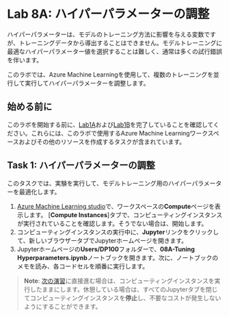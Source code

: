 # Lab 8A: ハイパーパラメーターの調整

ハイパーパラメーターは、モデルのトレーニング方法に影響を与える変数ですが、トレーニングデータから導出することはできません。モデルトレーニングに最適なハイパーパラメーター値を選択することは難しく、通常は多くの試行錯誤を伴います。

このラボでは、Azure Machine Learningを使用して、複数のトレーニングを並行して実行してハイパーパラメーターを調整します。

## 始める前に

このラボを開始する前に、[Lab1A](Lab01A.md)および[Lab1B](Lab01B.md)を完了していることを確認してください。これらには、このラボで使用するAzure Machine Learningワークスペースおよびその他のリソースを作成するタスクが含まれています。

## Task 1: ハイパーパラメーターの調整

このタスクでは、実験を実行して、モデルトレーニング用のハイパーパラメーターを最適化します。

1. [Azure Machine Learning studio](https://ml.azure.com)で、ワークスペースの**Compute**ページを表示します。 [**Compute Instances**]タブで、コンピューティングインスタンスが実行されていることを確認します。そうでない場合は、開始します。
2. コンピューティングインスタンスの実行中に、**Jupyter**リンクをクリックして、新しいブラウザータブでJupyterホームページを開きます。
3. Jupyterホームページの**Users/DP100**フォルダーで、**08A-Tuning Hyperparameters.ipynb**ノートブックを開きます。次に、ノートブックのメモを読み、各コードセルを順番に実行します。

> **Note**: [次の演習](Lab08B.md)に直接進む場合は、コンピューティングインスタンスを実行したままにします。休憩している場合は、すべてのJupyterタブを閉じてコンピューティングインスタンスを**停止**し、不要なコストが発生しないようにすることができます。
